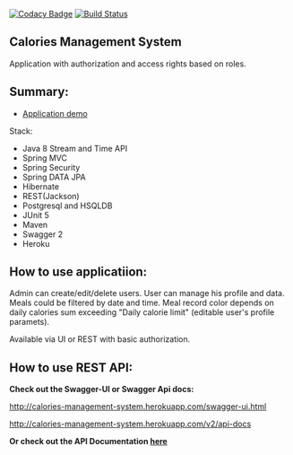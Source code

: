 [![Codacy Badge](https://app.codacy.com/project/badge/Grade/4a73a7e7bbe64dcebe2924479fcbbc8c)](https://www.codacy.com/gh/Klepus/calories-management-system/dashboard?utm_source=github.com&amp;utm_medium=referral&amp;utm_content=Klepus/calories-management-system&amp;utm_campaign=Badge_Grade)
[![Build Status](https://travis-ci.com/Klepus/calories-management-system.svg?token=u8QDnsUxbWrsqz3MMQzQ&branch=master)](https://travis-ci.com/Klepus/calories-management-system)

## Calories Management System
Application with authorization and access rights based on roles.

## Summary:
- [Application demo](http://calories-management-system.herokuapp.com)

Stack:
* Java 8 Stream and Time API
* Spring MVC
* Spring Security
* Spring DATA JPA
* Hibernate
* REST(Jackson)
* Postgresql and HSQLDB
* JUnit 5
* Maven
* Swagger 2
* Heroku

## How to use applicatiion:
Admin can create/edit/delete users. User can manage his profile and data. Meals could be filtered by date and time. Meal record color depends on daily calories sum exceeding "Daily calorie limit" (editable user's profile paramets).

Available via UI or REST with basic authorization. 

## How to use REST API:

**Check out the Swagger-UI or Swagger Api docs:**

<http://calories-management-system.herokuapp.com/swagger-ui.html>

<http://calories-management-system.herokuapp.com/v2/api-docs>

**Or check out the API Documentation [here]**

[here]: https://github.com/Klepus/calories-management-system/blob/master/config/curl.md
